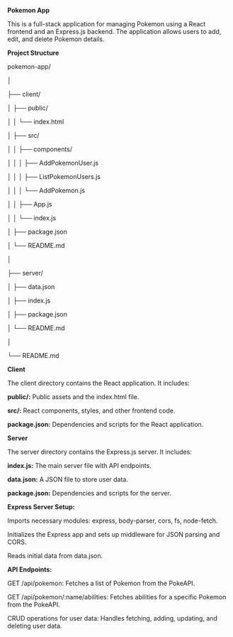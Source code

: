 **Pokemon App**

This is a full-stack application for managing Pokemon using a React frontend and an Express.js backend. The application allows users to add, edit, and delete Pokemon details.

**Project Structure**

pokemon-app/

│

├── client/

│   ├── public/

│   │   └── index.html

│   ├── src/

│   │   ├── components/

│   │   │   ├── AddPokemonUser.js

│   │   │   ├── ListPokemonUsers.js

│   │   │   └── AddPokemon.js

│   │   ├── App.js

│   │   └── index.js

│   ├── package.json

│   └── README.md

│

├── server/

│   ├── data.json

│   ├── index.js

│   ├── package.json

│   └── README.md

│

└── README.md


**Client**

The client directory contains the React application. It includes:

**public/:** Public assets and the index.html file.

**src/:** React components, styles, and other frontend code.

**package.json:** Dependencies and scripts for the React application.

**Server**

The server directory contains the Express.js server. It includes:

**index.js:** The main server file with API endpoints.

**data.json:** A JSON file to store user data.

**package.json:** Dependencies and scripts for the server.


**Express Server Setup:**

Imports necessary modules: express, body-parser, cors, fs, node-fetch.

Initializes the Express app and sets up middleware for JSON parsing and CORS.

Reads initial data from data.json.

**API Endpoints:**

GET /api/pokemon: Fetches a list of Pokemon from the PokeAPI.

GET /api/pokemon/:name/abilities: Fetches abilities for a specific Pokemon from the PokeAPI.

CRUD operations for user data: Handles fetching, adding, updating, and deleting user data.






